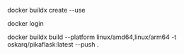 docker buildx create --use

docker login

docker buildx build --platform linux/amd64,linux/arm64 -t oskarq/pikaflask:latest --push .



